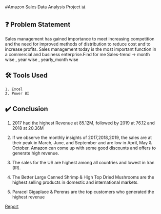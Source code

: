 #Amazon Sales Data Analysis Project 📊

## ❓ Problem Statement

Sales management has gained importance to meet increasing competition and the need
for improved methods of distribution to reduce cost and to increase profits. Sales
management today is the most important function in a commercial and business
enterprise.Find for me Sales-trend -> month wise , year wise , yearly_month wise
## 🛠 Tools Used
    1. Excel
    2. Power BI

## ✔️ Conclusion
1. 2017 had the highest Revenue at 85.12M, followed by 2019 at 76.12 and 2018 at 20.36M

2. If we observe the monthly insights of 2017,2018,2019, the sales are at their peak in March, June, and September and are low in April, May & October. Amazon can come up with some good discounts and offers to generate high revenue.

3. The sales for the US are highest among all countries and lowest in Iran (IR).

4. The Better Large Canned Shrimp & High Top Dried Mushrooms are the highest selling products in domestic and international markets. 

5. Paracel Gigaplace & Pereras are the top customers who generated the highest revenue


[Report](https://github.com/givijain1234/Amazon-sale-analysis/blob/main/Analysis%20of%20amazon%20sale.pptx)


